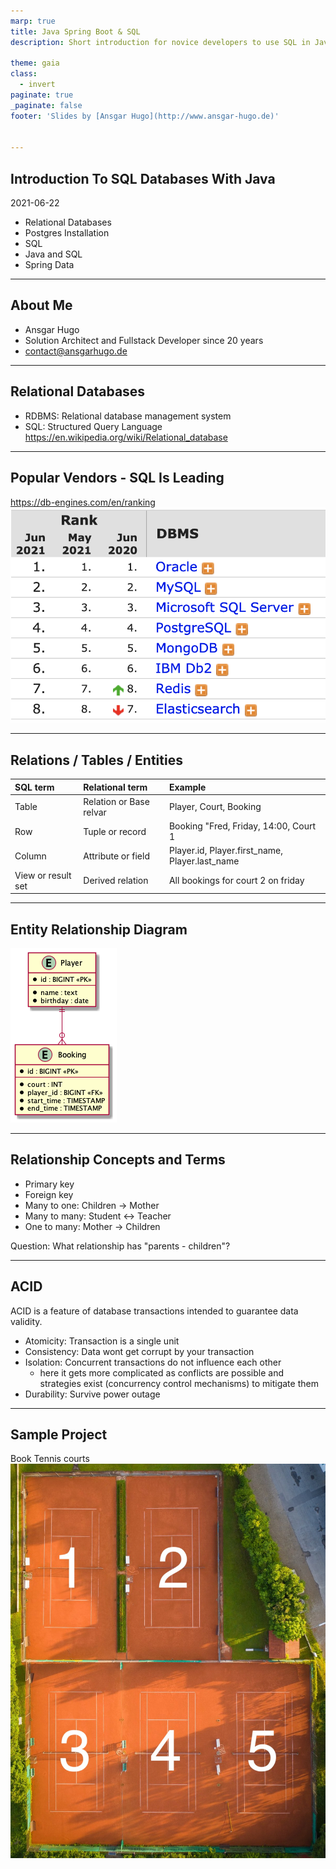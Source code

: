 ```yaml
---
marp: true
title: Java Spring Boot & SQL
description: Short introduction for novice developers to use SQL in Java

theme: gaia
class:
  - invert
paginate: true
_paginate: false
footer: 'Slides by [Ansgar Hugo](http://www.ansgar-hugo.de)'


---
```

## Introduction To SQL Databases With Java
2021-06-22

- Relational Databases
- Postgres Installation
- SQL
- Java and SQL
- Spring Data

---
## About Me
- Ansgar Hugo
- Solution Architect and Fullstack Developer since 20 years
- contact@ansgarhugo.de

---
## Relational Databases
- RDBMS: Relational database management system
- SQL: Structured Query Language
  https://en.wikipedia.org/wiki/Relational_database
---
## Popular Vendors - SQL Is Leading

https://db-engines.com/en/ranking
![h:400px](img/top_vendors.png "Popular DBMS")

---
## Relations / Tables / Entities

| SQL term           | Relational term          | Example                                             |
| :-------------     | :-------------           | :-----                                              |
| Table              | Relation or Base relvar  | Player, Court, Booking                              |
| Row                | Tuple or record          | Booking "Fred, Friday, 14:00, Court 1               |
| Column             | Attribute or field       | Player.id, Player.first_name, Player.last_name      |
| View or result set | Derived relation         | All bookings for court 2 on friday                  |

---
## Entity Relationship Diagram
![h:400px](img/er_diagram.png "Entity Relationship Diagram")

---
## Relationship Concepts and Terms
- Primary key
- Foreign key
- Many to one: Children -> Mother
- Many to many: Student <-> Teacher
- One to many: Mother -> Children

Question: What relationship has "parents - children"?

---

## ACID

ACID is a feature of database transactions intended to guarantee data validity.

- Atomicity: Transaction is a single unit
- Consistency: Data wont get corrupt by your transaction
- Isolation: Concurrent transactions do not influence each other
  - here it gets more complicated as conflicts are possible and strategies exist (concurrency control mechanisms) to
    mitigate them
- Durability: Survive power outage

---
## Sample Project
Book Tennis courts
![h:450px](img/courts.jpg "Tennis Courts") 

